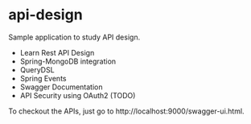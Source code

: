 # api-design
Sample application to study API design.

- Learn Rest API Design
- Spring-MongoDB integration
- QueryDSL
- Spring Events
- Swagger Documentation
- API Security using OAuth2 (TODO)

To checkout the APIs, just go to http://localhost:9000/swagger-ui.html.